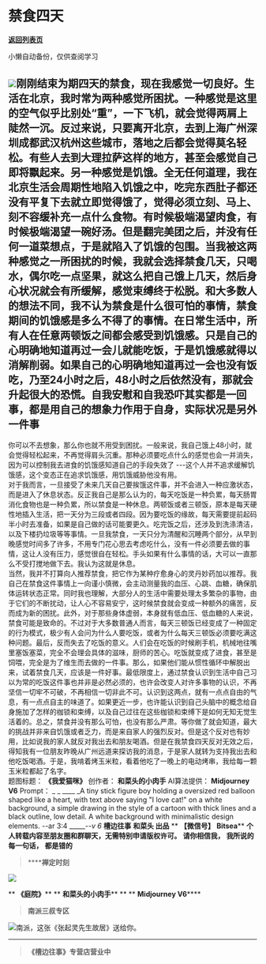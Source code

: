 # 禁食四天

[**返回列表页**](/gzh/槽边往事)

小懒自动备份，仅供查阅学习

![](https://mmbiz.qpic.cn/mmbiz_jpg/Ia6gU9JNtkord6ucGBACUsaiblfITMmRLB7yVp2wMGf7RFvzjlGM8zJqQ5tFI9Yh7wnbnXoqcvepFenpvWK8Zeg/640?wx_fmt=jpeg&from;=appmsg)刚刚结束为期四天的禁食，现在我感觉一切良好。生活在北京，我时常为两种感觉所困扰。一种感觉是这里的空气似乎比别处“重”，一下飞机，就会觉得两肩上陡然一沉。反过来说，只要离开北京，去到上海广州深圳成都武汉杭州这些城市，落地之后都会觉得莫名轻松。有些人去到大理拉萨这样的地方，甚至会感觉自己即将飘起来。另一种感觉是饥饿。全无任何道理，我在北京生活会周期性地陷入饥饿之中，吃完东西肚子都还没有平复下去就立即觉得饿了，觉得必须立刻、马上、刻不容缓补充一点什么食物。有时候极端渴望肉食，有时候极端渴望一碗好汤。但是翻完美团之后，并没有任何一道菜想点，于是就陷入了饥饿的包围。当我被这两种感觉之一所困扰的时候，我就会选择禁食几天，只喝水，偶尔吃一点坚果，就这么把自己饿上几天，然后身心状况就会有所缓解，感觉束缚终于松脱。和大多数人的想法不同，我不认为禁食是什么很可怕的事情，禁食期间的饥饿感是多么不得了的事情。在日常生活中，所有人在任意两顿饭之间都会感受到饥饿感。只是自己的心明确地知道再过一会儿就能吃饭，于是饥饿感就得以消解削弱。如果自己的心明确地知道再过一会也没有饭吃，乃至24小时之后，48小时之后依然没有，那就会升起很大的恐慌。自我安慰和自我恐吓其实都是一回事，都是用自己的想象力作用于自身，实际状况是另外一件事
---
你可以不去想象，那么你也就不用受到困扰。一般来说，我自己饿上48小时，就会觉得轻松起来，不再觉得肩头沉重。那种必须要吃点什么的感觉也会一并消失，因为可以控制我去进食的饥饿感知道自己的手段失效了
---这个人并不追求缓解饥饿感，这个变态正在追求饥饿感，用饥饿威胁他没有用。  
对于我而言，一旦接受了未来几天自己要挨饿这件事，并不会进入一种应激状态，而是进入了休息状态。反正我自己是那么认为的，每天吃饭是一种负累，每天肠胃消化食物也是一种负累，所以禁食是一种休息。两顿饭或者三顿饭，原本是每天硬性地插入生活，把一天分为三段或者四段。因为要吃饭的缘故，每天需要提前起码半小时去准备，如果是自己做的话可能要更久。吃完饭之后，还涉及到洗涤清洁，以及下楼扔垃圾等等事情。一旦我禁食，一天只分为清醒和沉睡两个部分，从早到晚感觉时间多了许多，不用专门花心思去考虑吃什么，没有一件必须要去做的事情，这让人没有压力，感觉很自在轻松。手头如果有什么事情的话，大可以一直那么不受打搅地做下去。我认为这就是休息。  
当然，我并不打算向人推荐禁食，把它作为某种疗愈身心的灵丹妙药加以推荐。我自己在禁食这件事情上一向谨小慎微，会主动测量我的血压、心跳、血糖，确保肌体运转状态正常。同时我也理解，大部分人的生活中需要处理太多繁杂的事物，由于它们的不断扰动，让人心不容易安宁，这时候禁食就会变成一种额外的痛苦，反而成为新的困扰。此外，对于那些身体虚弱，本身就有低血压、低血糖的人来说，禁食可能是致命的。不过对于大多数普通人而言，每天三顿饭已经变成了一种固定的行为模式，极少有人会问为什么人要吃饭，或者为什么每天三顿饭必须要吃满这种问题。最后，反而失去了吃饭的意义。人们会在吃饭的时候刷手机，机械地往嘴里塞饭塞菜，完全不会理会具体的滋味，厨师的苦心。吃饭就变成了进食，甚至是饲喂，完全是为了维生而去做的一件事。那么，如果他们能从惯性循环中解脱出来，试着禁食几天，应该是一件好事。最低限度上，通过禁食认识到生活中自己习以为常的吃饭这件事也并非是必然必须的，也许会改变人对许多事物的认识，不再坚信一切牢不可破，不再相信一切非此不可。认识到这两点，就有一点点自由的气息，有一点点自主的味道了。如果更近一步，也许能认识到自己头脑中的概念给自身施加了怎样的枷锁和束缚，以及自己过往在这些枷锁和束缚下是如何无知无觉生活着的。总之，禁食并没有那么可怕，也没有那么严肃。等你做了就会知道，最大的挑战并非来自饥饿或者乏力，而是来自家人的强烈反对。但是这个反对也有妙用，比如说我的家人就反对我出去和朋友喝酒。但是在我禁食四天反对无效之后，得知我有一位朋友昨晚从广州远道来探访我的消息，于是家人就转为支持我出去和他吃饭喝酒。于是，我啃着烤玉米粒，看着他吃了一晚上的电动烤串，我给每一颗玉米粒都起了名字。  
题图标题： **《我爱猫咪》** 创作者： **和菜头的小肉手** AI算法提供： **Midjourney V6** Prompt： _ _ ____
_A tiny stick figure boy holding a oversized red balloon shaped like a heart,
with text above saying "I love cat!" on a white background, a simple drawing
in the style of a cartoon with thick lines and a black outline, low detail. A
white background with minimalistic design elements. --ar 3:4 ______\--v 6_
**槽边往事** **和菜头 出品** ** **【微信号】** **Bitsea**** **个人转载内容至朋友圈和群聊天，无需特别申请版权许可。**
**请你相信我，** **我所说的每一句话，** **都是错的**

>  ******禅定时刻**

![](https://mmbiz.qpic.cn/mmbiz_jpg/Ia6gU9JNtkord6ucGBACUsaiblfITMmRLNOTECmL8mdibaJSdIicBicSGxqflNuW0NKU0NDmAsF1WgLFicE5m7UGxXQ/640?wx_fmt=jpeg&from;=appmsg)

 ** **《庭院》**** ** **和菜头的小肉手**** ** ** **Midjourney V6******

>  **南派三叔专区**

![](https://mmbiz.qpic.cn/mmbiz_jpg/Ia6gU9JNtkord6ucGBACUsaiblfITMmRLe9IYKXI0nMfkicOpicdhB5VSISkHppqoOMA1kKrMk2juLy3ibRymf5LvA/640?wx_fmt=jpeg&from;=appmsg)南派，这张《张起灵先生故居》送给你。
****

>  **《槽边往事》专营店营业中**

  

